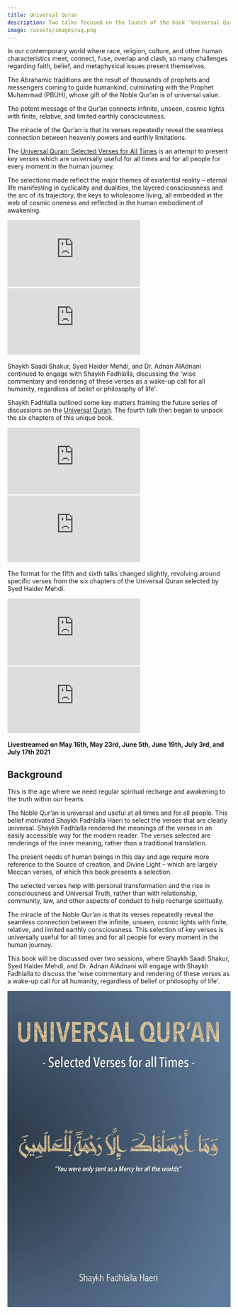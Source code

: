 ```yaml
---
title: Universal Quran
description: Two talks focused on the launch of the book 'Universal Quran'. Shaykh Fadhlalla answers questions from Syed Haider Mehdi, Shaykh Saadi Shakur and Dr Adnan AlAdnani.
image: /assets/images/uq.png
---
```


In our contemporary world where race, religion, culture, and other human characteristics meet, connect, fuse, overlap and clash, so many challenges regarding faith, belief, and metaphysical issues present themselves.

The Abrahamic traditions are the result of thousands of prophets and messengers coming to guide humankind, culminating with the Prophet Muhammad (PBUH), whose gift of the Noble Qur’an is of universal value.

The potent message of the Qur’an connects infinite, unseen, cosmic lights with finite, relative, and limited earthly consciousness.

The miracle of the Qur’an is that its verses repeatedly reveal the seamless connection between heavenly powers and earthly limitations.

The <a href="https://zahrapublications.pub/book-UniversalQuran.php#bookTitle" target="_blank" rel="noopener noreferrer">Universal Quran: Selected Verses for All Times</a> is an attempt to present key verses which are universally useful for all times and for all people for every moment in the human journey.

The selections made reflect the major themes of existential reality – eternal life manifesting in cyclicality and dualities, the layered consciousness and the arc of its trajectory, the keys to wholesome living, all embedded in the web of cosmic oneness and reflected in the human embodiment of awakening.

<iframe class="video-frame-half" src="https://www.youtube.com/embed/FnLUqkqlHRI" title="YouTube video player" frameborder="0" allow="accelerometer; autoplay; clipboard-write; encrypted-media; gyroscope; picture-in-picture" allowfullscreen></iframe>

<iframe class="video-frame-half" src="https://www.youtube.com/embed/np9bvFWqVnU" title="YouTube video player" frameborder="0" allow="accelerometer; autoplay; clipboard-write; encrypted-media; gyroscope; picture-in-picture" allowfullscreen></iframe>

Shaykh Saadi Shakur, Syed Haider Mehdi, and Dr. Adnan AlAdnani continued to engage with Shaykh Fadhlalla, discussing the 'wise commentary and rendering of these verses as a wake-up call for all humanity, regardless of belief or philosophy of life'.

Shaykh Fadhlalla outlined some key matters framing the future series of discussions on the <a href="https://zahrapublications.pub/book-UniversalQuran.php#bookTitle" target="_blank" rel="noopener noreferrer">Universal Quran</a>. The fourth talk then began to unpack the six chapters of this unique book.

<iframe class="video-frame-half" src="https://www.youtube.com/embed/ybWUDWe8pso" title="YouTube video player" frameborder="0" allow="accelerometer; autoplay; clipboard-write; encrypted-media; gyroscope; picture-in-picture" allowfullscreen></iframe>

<iframe class="video-frame-half" src="https://www.youtube.com/embed/pC0v6ymlcJI" title="YouTube video player" frameborder="0" allow="accelerometer; autoplay; clipboard-write; encrypted-media; gyroscope; picture-in-picture" allowfullscreen></iframe>

The format for the fifth and sixth talks changed slightly, revolving around specific verses from the six chapters of the Universal Quran selected by Syed Haider Mehdi.

<iframe class="video-frame-half" src="https://www.youtube.com/embed/IT3vmzIaPHk" title="YouTube video player" frameborder="0" allow="accelerometer; autoplay; clipboard-write; encrypted-media; gyroscope; picture-in-picture" allowfullscreen></iframe>

<iframe class="video-frame-half" src="https://www.youtube.com/embed/DH9squjy3IU" title="YouTube video player" frameborder="0" allow="accelerometer; autoplay; clipboard-write; encrypted-media; gyroscope; picture-in-picture" allowfullscreen></iframe>

**Livestreamed on May 16th, May 23rd, June 5th, June 19th, July 3rd, and July 17th 2021**

## Background

This is the age where we need regular spiritual recharge and awakening to the truth within our hearts.

The Noble Qur’an is universal and useful at all times and for all people. This belief motivated Shaykh Fadhlalla Haeri to select the verses that are clearly universal. Shaykh Fadhlalla rendered the meanings of the verses in an easily accessible way for the modern reader. The verses selected are renderings of the inner meaning, rather than a traditional translation.

The present needs of human beings in this day and age require more reference to the Source of creation, and Divine Light – which are largely Meccan verses, of which this book presents a selection.

The selected verses help with personal transformation and the rise in consciousness and Universal Truth, rather than with relationship, community, law, and other aspects of conduct to help recharge spiritually.

The miracle of the Noble Qur’an is that its verses repeatedly reveal the seamless connection between the infinite, unseen, cosmic lights with finite, relative, and limited earthly consciousness. This selection of key verses is universally useful for all times and for all people for every moment in the human journey.  

This book will be discussed over two sessions, where Shaykh Saadi Shakur, Syed Haider Mehdi, and Dr. Adnan AlAdnani will engage with Shaykh Fadhlalla to discuss the 'wise commentary and rendering of these verses as a wake-up call for all humanity, regardless of belief or philosophy of life'.

<a href="https://zahrapublications.pub/book-UniversalQuran.php#bookTitle" target="_blank" rel="noopener noreferrer">
    <img src="/assets/images/uq.png" />
</a>
